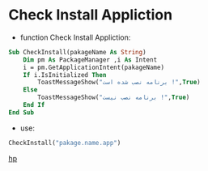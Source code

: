 # Check Install Appliction

* function Check Install Appliction:

```vb
Sub CheckInstall(pakageName As String)
    Dim pm As PackageManager ,i As Intent
    i = pm.GetApplicationIntent(pakageName)
    If i.IsInitialized Then
        ToastMessageShow("برنامه نصب شده است !",True)
    Else
        ToastMessageShow("برنامه نصب نیست !",True)
    End If
End Sub
```

* use:

```vb
CheckInstall("pakage.name.app")
```

[hp](http://hemmatpoor.ir)